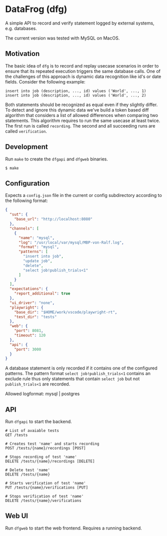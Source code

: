 # DataFrog (dfg)

A simple API to record and verify statement logged by external systems, e.g.
databases.

The current version was tested with MySQL on MacOS.

## Motivation

The basic idea of `dfg` is to record and replay usecase scenarios in order to
ensure that its repeated execution triggers the same database calls. One of the
challenges of this approach is dynamic data recognition like id's or date
fields. Consider the following example:

```
insert into job (description, ..., id) values ('World', ..., 1)
insert into job (description, ..., id) values ('World', ..., 2)
```

Both statements should be recognized as equal even if they slightly differ. To
detect and ignore this dynamic data we've build a token based diff algorithm
that considers a list of allowed differences when comparing two statements. This
algorithm requires to run the same usecase at least twice. The first run is
called `recording`. The second and all succeeding runs are called
`verification`.

## Development

Run `make` to create the `dfgapi` and `dfgweb` binaries.

```
$ make 
```

## Configuration

Expects a `config.json` file in the current or config subdirectory according to
the following format:

```json
{
  "sut": {
    "base_url": "http://localhost:8080"
  },
  "channels": [
    {
      "name": "mysql",
      "log": "/usr/local/var/mysql/MBP-von-Ralf.log",
      "format": "mysql",
      "patterns": [
        "insert into job",
        "update job",
        "delete",
        "select job!publish_trials<1"
      ]
    }
  ],
  "expectations": {
    "report_additional": true
  },
  "ui_driver": "none",
  "playwright": {
    "base_dir": "$HOME/work/vscode/playwright-rt",
    "test_dir": "tests"
  },
  "web": {
    "port": 8081,
    "timeout": 120
  },
  "api": {
    "port": 3000
  }
}
```

A database statement is only recorded if it contains one of the configured
patterns. The pattern format `select job!publish_trials<1` contains an exclude
rule thus only statements that contain `select job` but not `publish_trials<1`
are recorded.

Allowed logformat: mysql | postgres

## API

Run `dfgapi` to start the backend.

```
# List of avaiable tests
GET /tests 

# Creates test 'name' and starts recording
POST /tests/{name}/recordings [POST]

# Stops recording of test 'name' 
DELETE /tests/{name}/recordings [DELETE]

# Delete test 'name'
DELETE /tests/{name}

# Starts verification of test 'name'
PUT /tests/{name}/verifications [PUT]

# Stops verification of test 'name'
DELETE /tests/{name}/verifications 
```

## Web UI

Run `dfgweb` to start the web frontend. Requires a running backend.